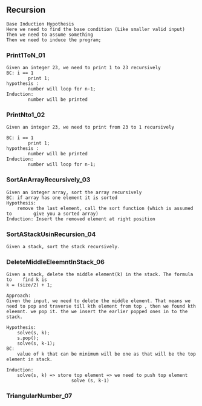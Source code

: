 ## Recursion
	Base Induction Hypothesis
	Here we need to find the base condition (Like smaller valid input)
	Then we need to assume something
	Then we need to induce the program;
### Print1ToN_01
	Given an integer 23, we need to print 1 to 23 recursively
	BC: i == 1
			print 1;
	hypothesis : 
			number will loop for n-1;
	Induction:
			number will be printed				
	
### PrintNto1_02
	Given an integer 23, we need to print from 23 to 1 recursively
	
	BC: i == 1
			print 1;
	hypothesis : 
			number will be printed
	Induction:
			number will loop for n-1;
	
### SortAnArrayRecursively_03		
	Given an integer array, sort the array recursively
	BC: if array has one element it is sorted
	Hypothesis:
		remove the last element, call the sort function (which is assumed to 		give you a sorted array)
	Induction: Insert the removed element at right position	

### SortAStackUsinRecursion_04		
	Given a stack, sort the stack recursively.

### DeleteMiddleEleemntInStack_06
	Given a stack, delete the middle element(k) in the stack. The formula to 	find k is 
	k = (size/2) + 1;
	
	Approach:
	Given the input, we need to delete the middle element. That means we need to pop and traverse till kth element from top , then we found kth eleemnt. we pop it. the we insert the earlier popped ones in to the stack.
	
	Hypothesis:
		solve(s, k);
		s.pop();
		solve(s, k-1);
	BC:
		value of k that can be minimum will be one as that will be the top element in stack.
	
	Induction:
		solve(s, k) => store top element => we need to push top element
							solve (s, k-1)
		
		
### TriangularNumber_07	
	
